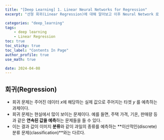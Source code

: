 ```yaml
---
title: "[Deep Learning] 1. Linear Neural Networks for Regression"
excerpt: "선형 회귀(Linear Regression)에 대해 알아보고 이후 Neural Network 로 발전하는 과정을 보자"

categories: "deep_learning"
tags:
    - deep learning
    - Linear Regression
toc: true  
toc_sticky: true
toc_label: "Contents In Page"
author_profile: true
use_math: true

date: 2024-04-08
---
```


## 회귀(Regression)
- 회귀 문제는 주어진 데이터 $x$에 해당하는 실제 값으로 주어지는 타겟 $y$ 를 예측하는 과제이다.
- 회귀 문제는 현실에서 많이 보이는 문제이다. 예를 들면, 주택 가격, 기온, 판매량 등과 같은 **연속된 값을 예측**하는 문제들을 들 수 있다.
- 이는 결과 값이 이미지 **분류**와 같이 과일의 종류를 예측하는 **이산적인(discrete) 분류 문제(classification)**와는 다르다.